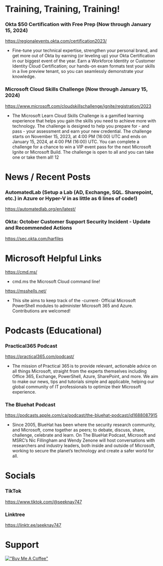 # Training, Training, Training!

### Okta $50 Certification with Free Prep (Now through January 15, 2024)
https://regionalevents.okta.com/certification2023/
- Fine-tune your technical expertise, strengthen your personal brand, and get more out of Okta by earning (or leveling up) your Okta Certification in our biggest event of the year. Earn a Workforce Identity or Customer Identity Cloud Certification; our hands-on exam formats test your skills in a live preview tenant, so you can seamlessly demonstrate your knowledge.

### Microsoft Cloud Skills Challenge (Now through January 15, 2024)
https://www.microsoft.com/cloudskillschallenge/ignite/registration/2023
- The Microsoft Learn Cloud Skills Challenge is a gamified learning experience that helps you gain the skills you need to achieve more with technology. The challenge is designed to help you prepare for - and pass - your assessment and earn your new credential. The challenge starts on November 15, 2023, at 4:00 PM (16:00) UTC and ends on January 15, 2024, at 4:00 PM (16:00) UTC. You can complete a challenge for a chance to win a VIP event pass for the next Microsoft Ignite or Microsoft Build. The challenge is open to all and you can take one or take them all! 12


# News / Recent Posts

### AutomatedLab (Setup a Lab (AD, Exchange, SQL. Sharepoint, etc.) in Azure or Hyper-V in as little as 6 lines of code!)
https://automatedlab.org/en/latest/

### Okta: October Customer Support Security Incident - Update and Recommended Actions
https://sec.okta.com/harfiles

# Microsoft Helpful Links

https://cmd.ms/
- cmd.ms the Microsoft Cloud command line!

https://msshells.net/
- This site aims to keep track of the -current- Official Microsoft PowerShell modules to administer Microsoft 365 and Azure. Contributions are welcomed!

# Podcasts (Educational)

### Practical365 Podcast

https://practical365.com/podcast/
- The mission of Practical 365 is to provide relevant, actionable advice on all things Microsoft, straight from the experts themselves including Office 365, Exchange, PowerShell, Azure, SharePoint, and more.  We aim to make our news, tips and tutorials simple and applicable, helping our global community of IT professionals to optimize their Microsoft experience.

### The Bluehat Podcast

https://podcasts.apple.com/ca/podcast/the-bluehat-podcast/id1688087915
- Since 2005, BlueHat has been where the security research community, and Microsoft, come together as peers; to debate, discuss, share, challenge, celebrate and learn. On The BlueHat Podcast, Microsoft and MSRC’s Nic Fillingham and Wendy Zenone will host conversations with researchers and industry leaders, both inside and outside of Microsoft, working to secure the planet’s technology and create a safer world for all.

# Socials

### TikTok
https://www.tiktok.com/@seeknay747

### Linktree
https://linktr.ee/seeknay747

# Support
[!["Buy Me A Coffee"](https://www.buymeacoffee.com/assets/img/custom_images/orange_img.png)](https://www.buymeacoffee.com/seeknay747)
